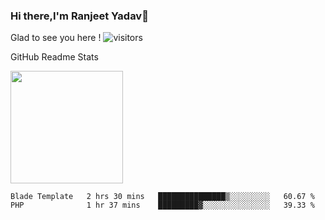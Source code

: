 ### Hi there,I'm Ranjeet Yadav👋

Glad to see you here ! ![visitors](https://visitor-badge.glitch.me/badge?page_id=${ranjeetproject}.${ranjeetproject.repo.id}) 

GitHub Readme Stats 

<img height="180em" src="https://github-readme-stats.vercel.app/api?username=ranjeetproject&show_icons=true&hide_border=true&&count_private=true&include_all_commits=true" />

<!--START_SECTION:waka-->
```text
Blade Template   2 hrs 30 mins   ███████████████▒░░░░░░░░░   60.67 % 
PHP              1 hr 37 mins    █████████▓░░░░░░░░░░░░░░░   39.33 % 
```
<!--END_SECTION:waka-->
